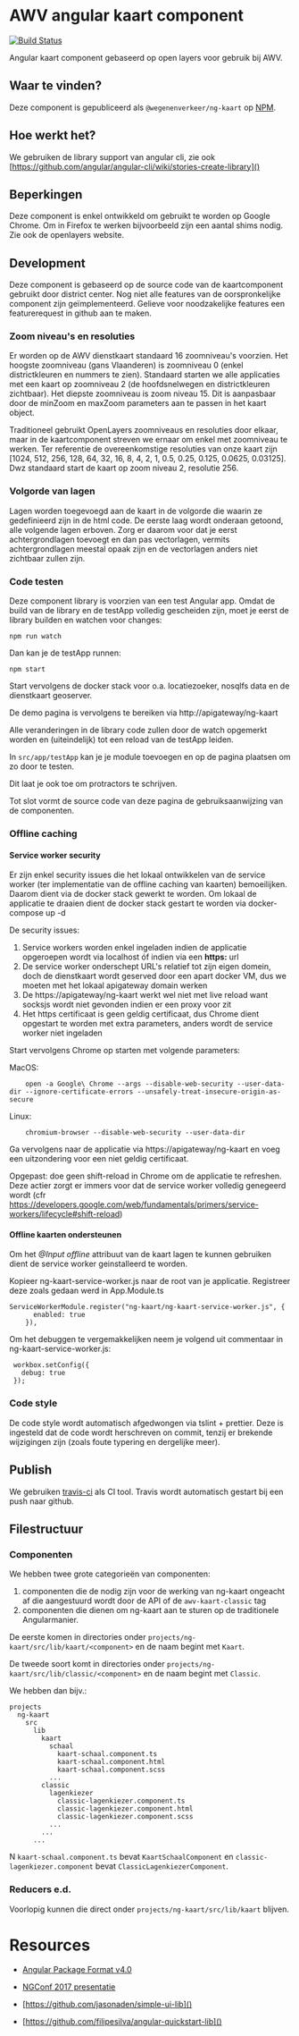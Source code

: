 # AWV angular kaart component

[![Build Status](https://travis-ci.org/WegenenVerkeer/ng-kaart.svg?branch=master)](https://travis-ci.org/WegenenVerkeer/ng-kaart)

Angular kaart component gebaseerd op open layers voor gebruik bij AWV.

## Waar te vinden?

Deze component is gepubliceerd als `@wegenenverkeer/ng-kaart` op [NPM](https://www.npmjs.com/package/@wegenenverkeer/ng-kaart).

## Hoe werkt het?

We gebruiken de library support van angular cli, zie ook [https://github.com/angular/angular-cli/wiki/stories-create-library]()

## Beperkingen

Deze component is enkel ontwikkeld om gebruikt te worden op Google Chrome. Om in Firefox te werken bijvoorbeeld zijn een aantal shims nodig. Zie ook de openlayers website.

## Development

Deze component is gebaseerd op de source code van de kaartcomponent gebruikt door district center.
Nog niet alle features van de oorspronkelijke component zijn geïmplementeerd. Gelieve voor noodzakelijke features een featurerequest in github aan te maken.

### Zoom niveau's en resoluties

Er worden op de AWV dienstkaart standaard 16 zoomniveau's voorzien.
Het hoogste zoomniveau (gans Vlaanderen) is zoomniveau 0 (enkel districtkleuren en nummers te zien).
Standaard starten we alle applicaties met een kaart op zoomniveau 2 (de hoofdsnelwegen en districtkleuren zichtbaar).
Het diepste zoomniveau is zoom niveau 15. Dit is aanpasbaar door de minZoom en maxZoom parameters aan te passen in het kaart object.

Traditioneel gebruikt OpenLayers zoomniveaus en resoluties door elkaar, maar in de kaartcomponent streven we ernaar om enkel met zoomniveau te werken.
Ter referentie de overeenkomstige resoluties van onze kaart zijn [1024, 512, 256, 128, 64, 32, 16, 8, 4, 2, 1, 0.5, 0.25, 0.125, 0.0625, 0.03125].
Dwz standaard start de kaart op zoom niveau 2, resolutie 256.

### Volgorde van lagen

Lagen worden toegevoegd aan de kaart in de volgorde die waarin ze gedefinieerd zijn in de html code. De eerste laag wordt onderaan getoond, alle volgende lagen erboven. Zorg
er daarom voor dat je eerst achtergrondlagen toevoegt en dan pas vectorlagen, vermits achtergrondlagen meestal
opaak zijn en de vectorlagen anders niet zichtbaar zullen zijn.

### Code testen

Deze component library is voorzien van een test Angular app. Omdat de build van de library en de testApp volledig gescheiden zijn, moet je eerst de library builden en watchen voor changes:

    npm run watch
    
Dan kan je de testApp runnen:

    npm start
    
Start vervolgens de docker stack voor o.a. locatiezoeker, nosqlfs data en de dienstkaart geoserver.

De demo pagina is vervolgens te bereiken via http://apigateway/ng-kaart

Alle veranderingen in de library code zullen door de watch opgemerkt worden en (uiteindelijk) tot een reload van de testApp leiden.

In `src/app/testApp` kan je je module toevoegen en op de pagina plaatsen om zo door te testen.

Dit laat je ook toe om protractors te schrijven.

Tot slot vormt de source code van deze pagina de gebruiksaanwijzing van de componenten.

### Offline caching

#### Service worker security

Er zijn enkel security issues die het lokaal ontwikkelen van de service worker (ter implementatie van de offline caching van kaarten) bemoeilijken. Daarom dient via de docker stack gewerkt te worden. 
Om lokaal de applicatie te draaien dient de docker stack gestart te worden via docker-compose up -d

De security issues:

1. Service workers worden enkel ingeladen indien de applicatie opgeroepen wordt via localhost óf indien via een **https:** url
2. De service worker onderschept URL's relatief tot zijn eigen domein, doch de dienstkaart wordt geserved door een apart docker VM, dus we moeten met het lokaal apigateway domain werken
3. De https://apigateway/ng-kaart werkt wel niet met live reload want socksjs wordt niet gevonden indien er een proxy voor zit
4. Het https certificaat is geen geldig certificaat, dus Chrome dient opgestart te worden met extra parameters, anders wordt de service worker niet ingeladen

Start vervolgens Chrome op starten met volgende parameters:

MacOS:

        open -a Google\ Chrome --args --disable-web-security --user-data-dir --ignore-certificate-errors --unsafely-treat-insecure-origin-as-secure 

Linux:

        chromium-browser --disable-web-security --user-data-dir

Ga vervolgens naar de applicatie via https://apigateway/ng-kaart en voeg een uitzondering voor een niet geldig certificaat.

Opgepast: doe geen shift-reload in Chrome om de applicatie te refreshen. Deze actier zorgt er immers voor dat de service worker volledig genegeerd wordt (cfr https://developers.google.com/web/fundamentals/primers/service-workers/lifecycle#shift-reload)

#### Offline kaarten ondersteunen

Om het *@Input offline* attribuut van de kaart lagen te kunnen gebruiken dient de service worker geinstalleerd te worden. 

Kopieer ng-kaart-service-worker.js naar de root van je applicatie. Registreer deze zoals gedaan werd in App.Module.ts

```
ServiceWorkerModule.register("ng-kaart/ng-kaart-service-worker.js", {
      enabled: true
    }),
```

Om het debuggen te vergemakkelijken neem je volgend uit commentaar in ng-kaart-service-worker.js:

```
 workbox.setConfig({
   debug: true
 });
```

### Code style

De code style wordt automatisch afgedwongen via tslint + prettier. Deze is ingesteld dat de code wordt herschreven on commit, tenzij er brekende wijzigingen zijn (zoals foute typering en dergelijke meer).

## Publish

We gebruiken [travis-ci](https://travis-ci.org/WegenenVerkeer/ng-kaart) als CI tool.
Travis wordt automatisch gestart bij een push naar github.

## Filestructuur

### Componenten

We hebben twee grote categorieën van componenten:
1. componenten die de nodig zijn voor de werking van ng-kaart ongeacht af die aangestuurd wordt door de API of de `awv-kaart-classic` tag
2. componenten die dienen om ng-kaart aan te sturen op de traditionele Angularmanier.

De eerste komen in directories onder `projects/ng-kaart/src/lib/kaart/<component>` en de naam begint met `Kaart`. 

De tweede soort komt in directories onder `projects/ng-kaart/src/lib/classic/<component>` en de naam begint met `Classic`.

We hebben dan bijv.:

```
projects
  ng-kaart
    src
      lib
        kaart
          schaal
            kaart-schaal.component.ts
            kaart-schaal.component.html
            kaart-schaal.component.scss
          ...
        classic
          lagenkiezer
            classic-lagenkiezer.component.ts
            classic-lagenkiezer.component.html
            classic-lagenkiezer.component.scss
          ...
        ...
      ...  
```
N
`kaart-schaal.component.ts` bevat `KaartSchaalComponent` en `classic-lagenkiezer.component` bevat `ClassicLagenkiezerComponent`.

### Reducers e.d.

Voorlopig kunnen die direct onder `projects/ng-kaart/src/lib/kaart` blijven.

# Resources

* [Angular Package Format v4.0](https://goo.gl/AMOU5G)
* [NGConf 2017 presentatie](https://www.youtube.com/watch?v=unICbsPGFIA)

* [https://github.com/jasonaden/simple-ui-lib]()
* [https://github.com/filipesilva/angular-quickstart-lib]()

